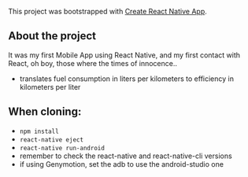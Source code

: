 This project was bootstrapped with [Create React Native App](https://github.com/react-community/create-react-native-app).

## About the project

It was my first Mobile App using React Native, and my first contact with React, oh boy, those where the times of innocence..

* translates fuel consumption in liters per kilometers to efficiency in kilometers per liter

## When cloning:

* ``npm install``
* ``react-native eject``
* ``react-native run-android``
* remember to check the react-native and react-native-cli versions
* if using Genymotion, set the adb to use the android-studio one
